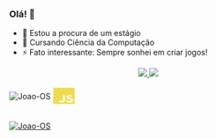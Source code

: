 ### Olá! 👋

- 🔭 Estou a procura de um estágio
- 🌱 Cursando Ciência da Computação
- ⚡ Fato interessante: Sempre sonhei em criar jogos!

<div align="center">
  <a href="https://github.com/JoaoGabrielSSilva">
  <img height="150em" src="https://github-readme-stats.vercel.app/api?username=JoaoGabrielSSilva&show_icons=true&theme=great-gatsby&include_all_commits=true&count_private=true"/>
  <img height="150em" src="https://github-readme-stats.vercel.app/api/top-langs/?username=JoaoGabrielSSilva&layout=compact&langs_count=7&theme=great-gatsby"/>
</div>

<div style="display: inline-block"><br>
  <img align="center" alt="Joao-OS" height "200" width="150" src="https://img.shields.io/badge/Windows-0078D6?style=for-the-badge&logo=windows&logoColor=white">
  <img align="center" alt="Joao-Js" height="30" width="40" src="https://raw.githubusercontent.com/devicons/devicon/master/icons/javascript/javascript-plain.svg">
  
</div>
  
  ##
  
<div>
  <a href="https://www.linkedin.com/in/joão-gabriel-souza-silva-5287a4233/" target="_blank"><img align="center" alt="Joao-OS" height "200" width="150" src="https://img.shields.io/badge/LinkedIn-0077B5?style=for-the-badge&logo=linkedin&logoColor=white">
</div>
